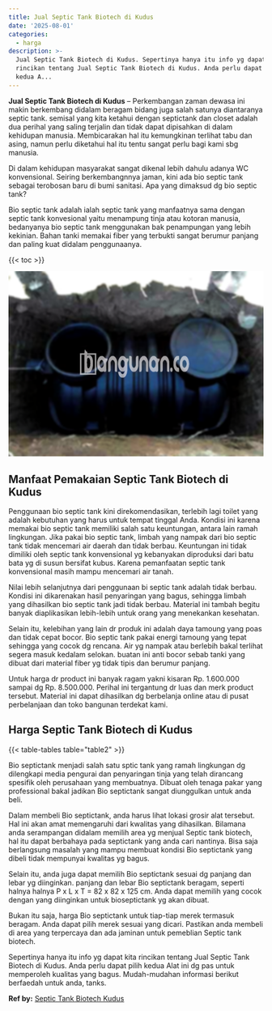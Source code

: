 ```yaml
---
title: Jual Septic Tank Biotech di Kudus
date: '2025-08-01'
categories:
  - harga
description: >-
  Jual Septic Tank Biotech di Kudus. Sepertinya hanya itu info yg dapat kita
  rincikan tentang Jual Septic Tank Biotech di Kudus. Anda perlu dapat pilih
  kedua A...
---
```


**Jual Septic Tank Biotech di Kudus** – Perkembangan zaman dewasa ini makin berkembang didalam beragam bidang juga salah satunya diantaranya septic tank. semisal yang kita ketahui dengan septictank dan closet adalah dua perihal yang saling terjalin dan tidak dapat dipisahkan di dalam kehidupan manusia. Membicarakan hal itu kemungkinan terlihat tabu dan asing, namun perlu diketahui hal itu tentu sangat perlu bagi kami sbg manusia.

Di dalam kehidupan masyarakat sangat dikenal lebih dahulu adanya WC konvensional. Seiring berkembangnnya jaman, kini ada bio septic tank sebagai terobosan baru di bumi sanitasi. Apa yang dimaksud dg bio septic tank?

Bio septic tank adalah ialah septic tank yang manfaatnya sama dengan septic tank konvesional yaitu menampung tinja atau kotoran manusia, bedanyanya bio septic tank menggunakan bak penampungan yang lebih kekinian. Bahan tanki memakai fiber yang terbukti sangat berumur panjang dan paling kuat didalam penggunaanya.

{{< toc >}}

![Jual Septic Tank Biotech di Kudus](/images/jual-bio-septictank-29.png)

## Manfaat Pemakaian Septic Tank Biotech di Kudus

Penggunaan bio septic tank kini direkomendasikan, terlebih lagi toilet yang adalah kebutuhan yang harus untuk tempat tinggal Anda. Kondisi ini karena memakai bio septic tank memiliki salah satu keuntungan, antara lain ramah lingkungan. Jika pakai bio septic tank, limbah yang nampak dari bio septic tank tidak mencemari air daerah dan tidak berbau. Keuntungan ini tidak dimiliki oleh septic tank konvensional yg kebanyakan diproduksi dari batu bata yg di susun bersifat kubus. Karena pemanfaatan septic tank konvensional masih mampu mencemari air tanah.

Nilai lebih selanjutnya dari penggunaan bi septic tank adalah tidak berbau. Kondisi ini dikarenakan hasil penyaringan yang bagus, sehingga limbah yang dihasilkan bio septic tank jadi tidak berbau. Material ini tambah begitu banyak diaplikasikan lebih-lebih untuk orang yang menekankan kesehatan.

Selain itu, kelebihan yang lain dr produk ini adalah daya tamoung yang poas dan tidak cepat bocor. Bio septic tank pakai energi tamoung yang tepat sehingga yang cocok dg rencana. Air yg nampak atau berlebih bakal terlihat segera masuk kedalam selokan. buatan ini anti bocor sebab tanki yang dibuat dari material fiber yg tidak tipis dan berumur panjang.

Untuk harga dr product ini banyak ragam yakni kisaran Rp. 1.600.000 sampai dg Rp. 8.500.000. Perihal ini tergantung dr luas dan merk product tersebut. Material ini dapat dihasilkan dg berbelanja online atau di pusat perbelanjaan dan toko bangunan terdekat kami.

## Harga Septic Tank Biotech di Kudus

{{< table-tables table="table2" >}}

Bio septictank menjadi salah satu sptic tank yang ramah lingkungan dg dilengkapi media pengurai dan penyaringan tinja yang telah dirancang spesifik oleh perusahaan yang membuatnya. Dibuat oleh tenaga pakar yang professional bakal jadikan Bio septictank sangat diunggulkan untuk anda beli.

Dalam membeli Bio septictank, anda harus lihat lokasi grosir alat tersebut. Hal ini akan amat memengaruhi dari kwalitas yang dihasilkan. Bilamana anda serampangan didalam memilih area yg menjual Septic tank biotech, hal itu dapat berbahaya pada septictank yang anda cari nantinya. Bisa saja berlangsung masalah yang mampu membuat kondisi Bio septictank yang dibeli tidak mempunyai kwalitas yg bagus.

Selain itu, anda juga dapat memilih Bio septictank sesuai dg panjang dan lebar yg diinginkan. panjang dan lebar Bio septictank beragam, seperti halnya halnya P x L x T = 82 x 82 x 125 cm. Anda dapat memilih yang cocok dengan yang diinginkan untuk bioseptictank yg akan dibuat.

Bukan itu saja, harga Bio septictank untuk tiap-tiap merek termasuk beragam. Anda dapat pilih merek sesuai yang dicari. Pastikan anda membeli di area yang terpercaya dan ada jaminan untuk pemeblian Septic tank biotech.

Sepertinya hanya itu info yg dapat kita rincikan tentang Jual Septic Tank Biotech di Kudus. Anda perlu dapat pilih kedua Alat ini dg pas untuk memperoleh kualitas yang bagus. Mudah-mudahan informasi berikut berfaedah untuk anda, tanks.

**Ref by:** [Septic Tank Biotech Kudus](https://id.wikipedia.org/wiki/Septic)
